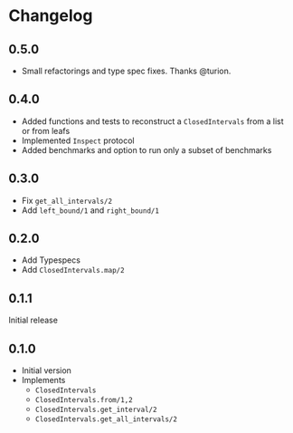 # Changelog

## 0.5.0

* Small refactorings and type spec fixes. Thanks @turion.

## 0.4.0

* Added functions and tests to reconstruct a `ClosedIntervals` from a list or from leafs
* Implemented `Inspect` protocol
* Added benchmarks and option to run only a subset of benchmarks

## 0.3.0

* Fix `get_all_intervals/2`
* Add `left_bound/1` and `right_bound/1`

## 0.2.0

* Add Typespecs
* Add `ClosedIntervals.map/2`

## 0.1.1

Initial release

## 0.1.0

* Initial version
* Implements
    * `ClosedIntervals`
    * `ClosedIntervals.from/1,2`
    * `ClosedIntervals.get_interval/2`
    * `ClosedIntervals.get_all_intervals/2`
